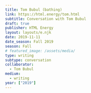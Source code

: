 ```yaml
---
title: Tom Bubul (bathing)
link: https://html.energy/tom.html
subtitle: Conversation with Tom Bubul
draft: true
publisher: HTML Energy
layout: layouts/e.njk
date: 2019-11-11
date_season: Fall 2019
season: Fall
# featured_image: /assets/media/
type: writing
subtype: conversation
collaborator:
  - Tom Bubul
medium:
  - writing
year: ["2019"]
---
```


